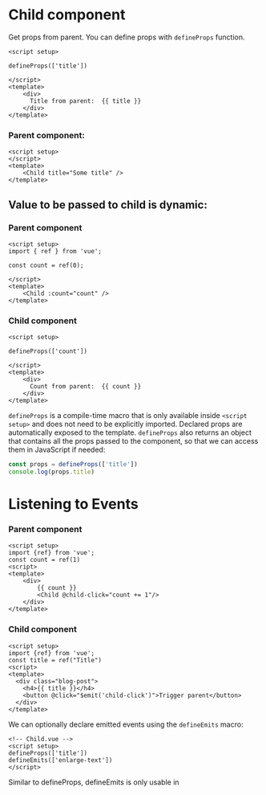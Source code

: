 # Child component

Get props from parent. You can define props with `defineProps` function.

```vue
<script setup>

defineProps(['title'])

</script>
<template>
    <div>
      Title from parent:  {{ title }}
    </div>
</template>
```

### Parent component:


```vue
<script setup>
</script>
<template>
    <Child title="Some title" />
</template>
```

## Value to be passed to child is dynamic:

### Parent component
```vue
<script setup>
import { ref } from 'vue';

const count = ref(0);

</script>
<template>
    <Child :count="count" />
</template>
```
### Child component
```vue
<script setup>

defineProps(['count'])

</script>
<template>
    <div>
      Count from parent:  {{ count }}
    </div>
</template>
```

`defineProps` is a compile-time macro that is only available inside `<script setup>` and does not need to be explicitly imported. Declared props are automatically exposed to the template. `defineProps` also returns an object that contains all the props passed to the component, so that we can access them in JavaScript if needed:

```js
const props = defineProps(['title'])
console.log(props.title)
```

# Listening to Events


### Parent component

```vue
<script setup>
import {ref} from 'vue';
const count = ref(1)
<script>
<template>
    <div>
        {{ count }}
        <Child @child-click="count += 1"/>
    </div>
</template>
```

### Child component

```vue
<script setup>
import {ref} from 'vue';
const title = ref("Title")
<script>
<template>
  <div class="blog-post">
    <h4>{{ title }}</h4>
    <button @click="$emit('child-click')">Trigger parent</button>
  </div>
</template>
```

We can optionally declare emitted events using the `defineEmits` macro:

```vue
<!-- Child.vue -->
<script setup>
defineProps(['title'])
defineEmits(['enlarge-text'])
</script>
```


Similar to defineProps, defineEmits is only usable in <script setup> and doesn't need to be imported. It returns an emit function that is equivalent to the $emit method. It can be used to emit events in the <script setup> section of a component, where $emit isn't directly accessible:

```vue
<script setup>
const emit = defineEmits(['enlarge-text'])

emit('enlarge-text')
</script>
```

If you are not using <script setup>, you can declare emitted events using the emits option. You can access the emit function as a property of the setup context (passed to setup() as the second argument):

```vue
export default {
  emits: ['enlarge-text'],
  setup(props, ctx) {
    ctx.emit('enlarge-text')
  }
}
```

## Passing data to child component between tags

In child component you can use `<slot />` tag to access the data passed through the tags

**Child component**
```vue
<template>
  <div class="blog-post">
    <slot />
  </div>
</template>
```
**Parent component**
```vue
<template>
  <Child>Some text</Child>
</template>
```
`Some text` will be printed replacing `<slot />`.


